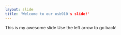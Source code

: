 ```yaml
---
layout: slide
title: 'Welcome to our osb910's slide!'
---
```


This is my awesome slide
Use the left arrow to go back!
